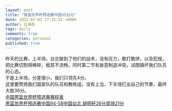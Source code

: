 ```yaml
---
layout: post
title: "男篮世界杯预选赛中国VS台北"
date: 2022-07-02 17:15:52 +0800
author: 丘海东 
tags: daily
comments: true
categories: personal
published: true
---
```

昨天的比赛，上半场，台北做到了他们的战术，没有压力，敢打敢拼，以及犯规，把比赛切割得稀碎，极其不流畅，同时第二节有故意制造冲突，试图搞坏我们队员的心态。  
于是上半场，分差很小，我们只领先4分。  
这里要赞扬我们国家队的队员和教练组，没有上当，下半场打出自己的节奏，最终大胜36分。  
[中国男篮世界杯预选赛赛程表](https://www.aflc.com.cn/lanqiu/12637.html)  
[男篮世界杯预选赛中国94-58中国台北 胡明轩26分周琦21分](https://www.aflc.com.cn/lanqiu/15172.html)
